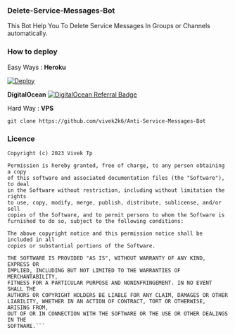 ### Delete-Service-Messages-Bot
This Bot Help You To Delete Service Messages In Groups or Channels automatically.

### How to deploy
Easy Ways : **Heroku**

[![Deploy](https://www.herokucdn.com/deploy/button.svg)](https://heroku.com/deploy?template=https://github.com/vivek2k6/Anti-Service-Messages-Bot)

**DigitalOcean**
[![DigitalOcean Referral Badge](https://web-platforms.sfo2.digitaloceanspaces.com/WWW/Badge%203.svg)](https://www.digitalocean.com/?refcode=7b7d6a915392&utm_campaign=Referral_Invite&utm_medium=Referral_Program&utm_source=badge)

Hard Way : **VPS**
```
git clone https://github.com/vivek2k6/Anti-Service-Messages-Bot
```

### Licence
```Licence of This Repo
Copyright (c) 2023 Vivek Tp

Permission is hereby granted, free of charge, to any person obtaining a copy
of this software and associated documentation files (the "Software"), to deal
in the Software without restriction, including without limitation the rights
to use, copy, modify, merge, publish, distribute, sublicense, and/or sell
copies of the Software, and to permit persons to whom the Software is
furnished to do so, subject to the following conditions:

The above copyright notice and this permission notice shall be included in all
copies or substantial portions of the Software.

THE SOFTWARE IS PROVIDED "AS IS", WITHOUT WARRANTY OF ANY KIND, EXPRESS OR
IMPLIED, INCLUDING BUT NOT LIMITED TO THE WARRANTIES OF MERCHANTABILITY,
FITNESS FOR A PARTICULAR PURPOSE AND NONINFRINGEMENT. IN NO EVENT SHALL THE
AUTHORS OR COPYRIGHT HOLDERS BE LIABLE FOR ANY CLAIM, DAMAGES OR OTHER
LIABILITY, WHETHER IN AN ACTION OF CONTRACT, TORT OR OTHERWISE, ARISING FROM,
OUT OF OR IN CONNECTION WITH THE SOFTWARE OR THE USE OR OTHER DEALINGS IN THE
SOFTWARE.```
